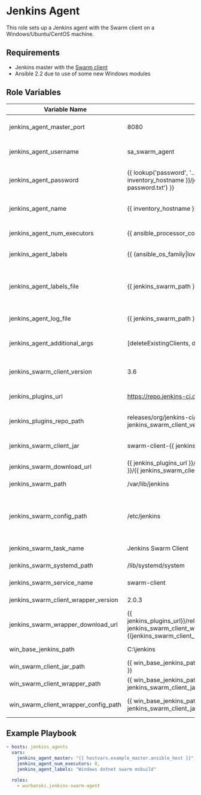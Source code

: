 Jenkins Agent
=============

This role sets up a Jenkins agent with the Swarm client on a Windows/Ubuntu/CentOS machine.

Requirements
------------

* Jenkins master with the [Swarm client](https://wiki.jenkins-ci.org/display/JENKINS/Swarm+Plugin)
* Ansible 2.2 due to use of some new Windows modules

Role Variables
--------------

| Variable Name                           | Default                   | Description              |
|-----------------------------------------|---------------------------|--------------------------|
| jenkins_agent_master_port               | 8080 | Port that Jenkins main UI is listening on  |
| jenkins_agent_username                  | sa_swarm_agent | User account to use while authenticating to  |
| jenkins_agent_password                  | {{ lookup('password', '../credentials/{{ inventory_hostname }}/jenkins-agent/agent-password.txt') }} | A password to authenticate against the Jenkins Master |
| jenkins_agent_name                      | {{ inventory_hostname }} | How this agent will show up in the UI |
| jenkins_agent_num_executors             | {{ ansible_processor_cores*2 }} | Number of executors for running jobs |
| jenkins_agent_labels                    | {{ (ansible_os_family\|lower() == 'windows')|ternary('windows', 'linux') }} | A space separated list of labels, for restricting jobs |
| jenkins_agent_labels_file               | {{ jenkins_swarm_path }}/labels.swarm | A file to hold the labels and add/remove dynamically (Swarm client 3.3 and above) |
| jenkins_agent_log_file                  | {{ jenkins_swarm_path }}/swarm.log | Where the swarm agent will log to |
| jenkins_agent_additional_args           | [deleteExistingClients, disableClientsUniqueId] | Additional arguments to send to the Swarm client jar |
| jenkins_swarm_client_version            | 3.6 | Version of the Swarm client to download |
| jenkins_plugins_url                     | https://repo.jenkins-ci.org | Base URL to download the client |
| jenkins_plugins_repo_path               | releases/org/jenkins-ci/plugins/swarm-client/{{ jenkins_swarm_client_version }} | URL between the base URL and the jar file name |
| jenkins_swarm_client_jar                | swarm-client-{{ jenkins_swarm_client_version }}.jar | The file name for the swarm client jar |
| jenkins_swarm_download_url              | {{ jenkins_plugins_url }}/{{ jenkins_plugins_repo_path }}/{{ jenkins_swarm_client_jar }} | Full URL to the Swarm client jar |
| jenkins_swarm_path                      | /var/lib/jenkins | Path to the swarm client jar file |
| jenkins_swarm_config_path               | /etc/jenkins | For CentOS while it is using the init.d setup, this is where the swarm-client settings are stored |
| jenkins_swarm_task_name                 | Jenkins Swarm Client | Description for systemd |
| jenkins_swarm_systemd_path              | /lib/systemd/system | Path to systemd folder |
| jenkins_swarm_service_name              | swarm-client | Name of the systemd service |
| jenkins_swarm_client_wrapper_version    | 2.0.3 | Windows Service Wrapper version |
| jenkins_swarm_wrapper_download_url      | {{ jenkins_plugins_url}}/releases/com/sun/winsw/winsw/{{ jenkins_swarm_client_wrapper_version }}/winsw-{{jenkins_swarm_client_wrapper_version}}-bin.exe | Full URL to the Windows Service Wrapper exe |
| win_base_jenkins_path                   | C:\\jenkins | Base path for the Jenkins agent |
| win_swarm_client_jar_path               | {{ win_base_jenkins_path }}\\{{ jenkins_swarm_client_jar }} | Path to the Swarm client jar file |
| win_swarm_client_wrapper_path           | {{ win_base_jenkins_path }}\\{{ jenkins_swarm_client_jar\|replace('.jar', '.exe') }} | Path to the service wrapper exe |
| win_swarm_client_wrapper_config_path    | {{ win_base_jenkins_path }}\\{{ jenkins_swarm_client_jar\|replace('.jar', '.xml') }} | Path to the service wrapper config file |


Example Playbook
----------------

```yaml
- hosts: jenkins_agents
  vars:
    jenkins_agent_master: "{{ hostvars.example_master.ansible_host }}",
    jenkins_agent_num_executors: 8,
    jenkins_agent_labels: "Windows dotnet swarm msbuild"

  roles:
    - wurbanski.jenkins-swarm-agent
```
